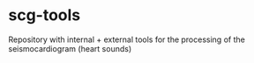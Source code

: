 # scg-tools
Repository with internal + external tools for the processing of the seismocardiogram (heart sounds)
